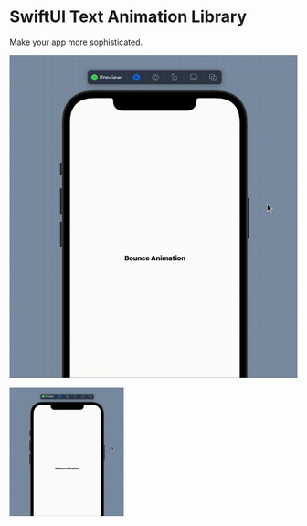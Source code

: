 
# SwiftUI Text Animation Library

Make your app more sophisticated.

![Test Image 1](image/BounceImage.gif)

<img src="image/BounceImage.gif" width="200">
